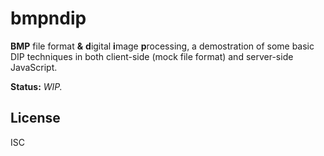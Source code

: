 bmpndip
=======

**BMP** file format **&** **d**igital **i**mage **p**rocessing, a demostration
of some basic DIP techniques in both client-side (mock file format) and
server-side JavaScript.

**Status:** _WIP._

License
-------

ISC
